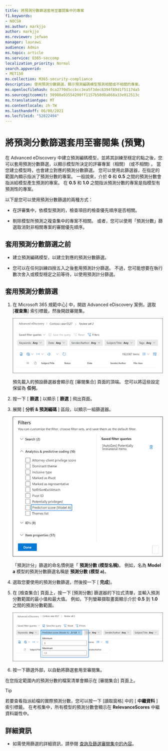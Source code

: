 ```yaml
---
title: 將預測分數篩選套用至審閱集中的專案
f1.keywords:
- NOCSH
ms.author: markjjo
author: markjjo
ms.reviewer: jefwan
manager: laurawi
audience: Admin
ms.topic: article
ms.service: O365-seccomp
localization_priority: Normal
search.appverid:
- MET150
ms.collection: M365-security-compliance
description: 使用預測分數篩選，顯示預測編碼模型預測相關或不相關的專案。
ms.openlocfilehash: 0ca2770d5ccbcc3ea5f3dec8394f69d1f5117da5
ms.sourcegitcommit: 50908a93554290ff1157b58d0a868a33e012513c
ms.translationtype: MT
ms.contentlocale: zh-TW
ms.lasthandoff: 06/08/2021
ms.locfileid: "52822494"
---
```

# <a name="apply-a-prediction-score-filter-to-a-review-set-preview"></a>將預測分數篩選套用至審閱集 (預覽) 

在 Advanced eDiscovery 中建立預測編碼模型，並將其訓練至穩定的點之後，您可以套用預測分數篩選，以顯示模型所決定的評審專案（相關） (或不相關) 。 當您建立模型時，也會建立對應的預測分數篩選。 您可以使用此篩選器，在指定的範圍內顯示指派了預測分數的專案。 一般說來，介於 **0** 和 **0.5** 之間的預測分數會指派給模型產生預測的專案。 在 **0.5** 和 **1.0** 之間指派預測分數的專案是指模型有預測性的專案。

以下是您可以使用預測分數篩選的兩種方式：

- 在評審集中，依模型預測的，檢查項目的檢查優先順序是否相關。

- 剔除模型所預測之複查集中的專案不相關。 或者，您可以使用「預測分數」篩選取消對非相關專案的審閱優先順序。

## <a name="before-you-apply-a-prediction-score-filter"></a>套用預測分數篩選之前

- 建立預測編碼模型，以建立對應的預測分數篩選。

- 您可以在任何訓練四捨五入之後套用預測計分篩選。 不過，您可能想要在執行數次舍入或模型穩定之前等待，以使用預測計分篩選。

## <a name="apply-a-prediction-score-filter"></a>套用預測分數篩選

1. 在 Microsoft 365 規範中心] 中，開啟 Advanced eDiscovery 案例，選取 [**複查集**] 索引標籤，然後開啟審閱集。

   ![按一下篩選以顯示篩選器飛出頁面](..\media\PredictionScoreFilter0.png)   

   預先載入的預設篩選器會顯示在 [審閱集合] 頁面的頂端。 您可以將這些設定保留為 **任何**。

2. 按一下 [ **篩選** ] 以顯示 [ **篩選** ] 飛出頁面。

3. 展開 [ **分析 & 預測編碼** ] 區段，以顯示一組篩選器。

      ![分析 & 預測編碼區段中的預測分數篩選](..\media\PredictionScoreFilter1.png)

   「預測計分」篩選的命名慣例是「 **預測分數 (模型名稱)**。 例如，名為 **Model a** 模型的預測分數篩選名稱是 **預測分數 (模型 a)**。

4. 選取您要使用的預測分數篩選，然後按一下 [ **完成**]。

5. 在 [檢查集合] 頁面上，按一下 [預測分數] 篩選器的下拉式清單，並輸入預測分數範圍的最小值和最大值。 例如，下列螢幕擷取畫面顯示介於 **0.5** 到 **1.0** 之間的預測分數範圍。

   ![預測分數篩選的最小值和最大值](..\media\PredictionScoreFilter2.png)

6. 按一下篩選外部，以自動將篩選套用至審閱集。

  在您指定範圍內的預測分數的檔案清單會顯示在 [審閱集合] 頁面上。 

  > [!TIP]
  > 若要查看指派給檔的實際預測分數，您可以按一下 [讀取窗格] 中的 [ **中繼資料** ] 索引標籤。 在考核集中，所有模型的預測分數會顯示在 **RelevanceScores** 中繼資料屬性中。

## <a name="more-information"></a>詳細資訊

- 如需使用篩選的詳細資訊，請參閱 [查詢及篩選審閱集中的內容](review-set-search.md)。
